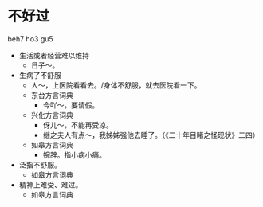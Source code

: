 # 不好过
beh7 ho3 gu5
+ 生活或者经营难以维持
    - 日子～。
+ 生病了不舒服
    - 人～，上医院看看去。/身体不舒服，就去医院看一下。
  * 东台方言词典
    - 今吖～，要请假。
  * 兴化方言词典
    - 伢儿～，不能再受凉。
    - 继之夫人有点～，我姊姊强他去睡了。（《二十年目睹之怪现状》二四）
  * 如皋方言词典
    + 婉辞。指小病小痛。
+ 泛指不舒服。
  * 如皋方言词典
+ 精神上难受、难过。
  * 如皋方言词典
